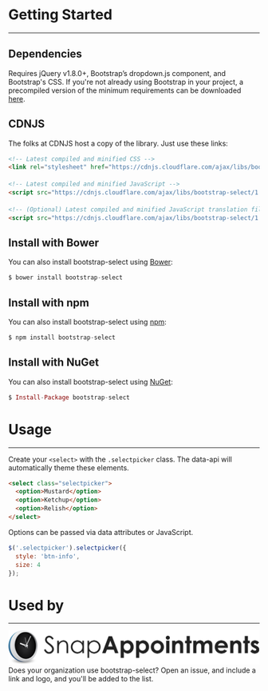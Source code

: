 # Getting Started

---

## Dependencies

Requires jQuery v1.8.0+, Bootstrap’s dropdown.js component, and Bootstrap's CSS. If you're not already using Bootstrap in your project, a precompiled version of the minimum requirements can be downloaded [here](http://getbootstrap.com/customize/?id=7830063837006f6fc84f).

## CDNJS

The folks at CDNJS host a copy of the library. Just use these links:

```html
<!-- Latest compiled and minified CSS -->
<link rel="stylesheet" href="https://cdnjs.cloudflare.com/ajax/libs/bootstrap-select/1.9.3/css/bootstrap-select.min.css">

<!-- Latest compiled and minified JavaScript -->
<script src="https://cdnjs.cloudflare.com/ajax/libs/bootstrap-select/1.9.3/js/bootstrap-select.min.js"></script>

<!-- (Optional) Latest compiled and minified JavaScript translation files -->
<script src="https://cdnjs.cloudflare.com/ajax/libs/bootstrap-select/1.9.3/js/i18n/defaults-*.min.js"></script>
```

## Install with Bower

You can also install bootstrap-select using [Bower](http://bower.io):

```elixir
$ bower install bootstrap-select
```

## Install with npm

You can also install bootstrap-select using [npm](https://www.npmjs.com/package/bootstrap-select):

```elixir
$ npm install bootstrap-select
```

## Install with NuGet

You can also install bootstrap-select using [NuGet](https://www.nuget.org/packages/bootstrap-select):

```elixir
$ Install-Package bootstrap-select
```

# Usage

---

Create your `<select>` with the `.selectpicker` class. The data-api will automatically theme these elements.

```html
<select class="selectpicker">
  <option>Mustard</option>
  <option>Ketchup</option>
  <option>Relish</option>
</select>
```

Options can be passed via data attributes or JavaScript.

```js
$('.selectpicker').selectpicker({
  style: 'btn-info',
  size: 4
});
```

# Used by

---

<div class="row logo-block">
	<div class="col-md-3 col-sm-4 col-xs-8">
		<a href="https://snapappointments.com" target="_blank"><img src="img/logos/snapappointments.png"></a>
	</div>
</div>

<div class="text-muted">Does your organization use bootstrap-select? Open an issue, and include a link and logo, and you'll be added to the list.</div>


